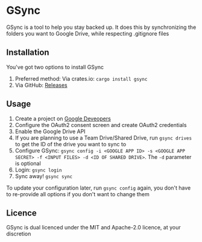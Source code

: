 # GSync
GSync is a tool to help you stay backed up. It does this by synchronizing the folders you want to Google Drive, while respecting .gitignore files

## Installation
You've got two options to install GSync

1. Preferred method: Via crates.io: `cargo install gsync`
2. Via GitHub: [Releases](https://github.com/TheDutchMC/GSync/releases)

## Usage
1. Create a project on [Google Deveopers](https://console.developers.google.com)
2. Configure the OAuth2 consent screen and create OAuth2 credentials
3. Enable the Google Drive API
4. If you are planning to use a Team Drive/Shared Drive, run `gsync drives` to get the ID of the drive you want to sync to
5. Configure GSync: `gsync config -i <GOOGLE APP ID> -s <GOOGLE APP SECRET> -f <INPUT FILES> -d <ID OF SHARED DRIVE>`. The `-d` parameter is optional
6. Login: `gsync login`
7. Sync away! `gsync sync`

To update your configuration later, run `gsync config` again, you don't have to re-provide all options if you don't want to change them

## Licence
GSync is dual licenced under the MIT and Apache-2.0 licence, at your discretion